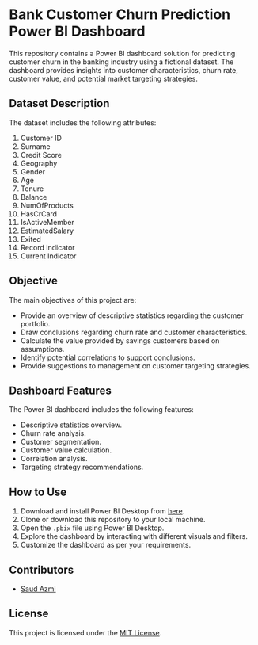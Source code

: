 # Bank Customer Churn Prediction Power BI Dashboard

This repository contains a Power BI dashboard solution for predicting customer churn in the banking industry using a fictional dataset. The dashboard provides insights into customer characteristics, churn rate, customer value, and potential market targeting strategies.

## Dataset Description

The dataset includes the following attributes:

1. Customer ID
2. Surname
3. Credit Score
4. Geography
5. Gender
6. Age
7. Tenure
8. Balance
9. NumOfProducts
10. HasCrCard
11. IsActiveMember
12. EstimatedSalary
13. Exited
14. Record Indicator
15. Current Indicator

## Objective

The main objectives of this project are:

- Provide an overview of descriptive statistics regarding the customer portfolio.
- Draw conclusions regarding churn rate and customer characteristics.
- Calculate the value provided by savings customers based on assumptions.
- Identify potential correlations to support conclusions.
- Provide suggestions to management on customer targeting strategies.

## Dashboard Features

The Power BI dashboard includes the following features:

- Descriptive statistics overview.
- Churn rate analysis.
- Customer segmentation.
- Customer value calculation.
- Correlation analysis.
- Targeting strategy recommendations.

## How to Use

1. Download and install Power BI Desktop from [here](https://powerbi.microsoft.com/en-us/desktop/).
2. Clone or download this repository to your local machine.
3. Open the `.pbix` file using Power BI Desktop.
4. Explore the dashboard by interacting with different visuals and filters.
5. Customize the dashboard as per your requirements.

## Contributors

- [Saud Azmi](https://github.com/SaudAzmi)

## License

This project is licensed under the [MIT License](LICENSE).

